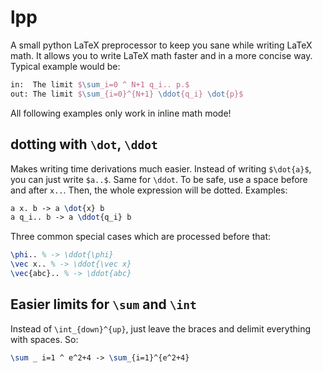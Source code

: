 # lpp
A small python LaTeX preprocessor to keep you sane while writing LaTeX math. It allows you to write LaTeX math faster and in a more concise way. Typical example would be:

```latex
in:  The limit $\sum_i=0 ^ N+1 q_i.. p.$
out: The limit $\sum_{i=0}^{N+1} \ddot{q_i} \dot{p}$
```

All following examples only work in inline math mode!

## dotting with `\dot`, `\ddot`
Makes writing time derivations much easier. Instead of writing `$\dot{a}$`, you can just write `$a..$`. Same for `\ddot`. To be safe, use a space before and after `x..`. Then, the whole expression will be dotted. Examples:
```latex
a x. b -> a \dot{x} b
a q_i.. b -> a \ddot{q_i} b

```

Three common special cases which are processed before that:
```latex
\phi.. % -> \ddot{\phi}
\vec x.. % -> \ddot{\vec x}
\vec{abc}.. % -> \ddot{abc}
```

## Easier limits for `\sum` and `\int`
Instead of `\int_{down}^{up}`, just leave the braces and delimit everything with spaces. So:
```latex
\sum _ i=1 ^ e^2+4 -> \sum_{i=1}^{e^2+4}
```
